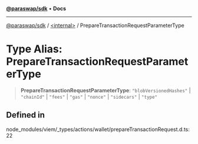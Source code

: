 [**@paraswap/sdk**](../../README.md) • **Docs**

***

[@paraswap/sdk](../../globals.md) / [\<internal\>](../README.md) / PrepareTransactionRequestParameterType

# Type Alias: PrepareTransactionRequestParameterType

> **PrepareTransactionRequestParameterType**: `"blobVersionedHashes"` \| `"chainId"` \| `"fees"` \| `"gas"` \| `"nonce"` \| `"sidecars"` \| `"type"`

## Defined in

node\_modules/viem/\_types/actions/wallet/prepareTransactionRequest.d.ts:22
